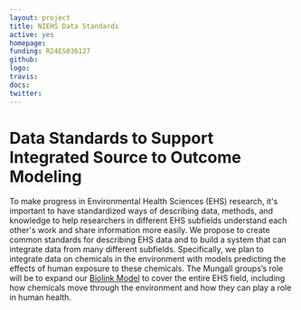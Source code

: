 ```yaml
---
layout: project
title: NIEHS Data Standards
active: yes
homepage: 
funding: R24ES036127
github: 
logo: 
travis: 
docs:
twitter: 
---
```


# Data Standards to Support Integrated Source to Outcome Modeling

To make progress in Environmental Health Sciences (EHS) research, it's important to have standardized ways of describing data, methods, and knowledge to help researchers in different EHS subfields
understand each other's work and share information more easily.
We propose to create common standards for describing EHS data and to build a system that can integrate data from many different subfields.
Specifically, we plan to integrate data on chemicals in the environment with models predicting the effects of human exposure to these chemicals. 
The Mungall groups’s role will be to expand our [Biolink Model](https://biolink.github.io/biolink-model/) to cover the entire EHS field,
including how chemicals move through the environment and how they can play a role in human health.
